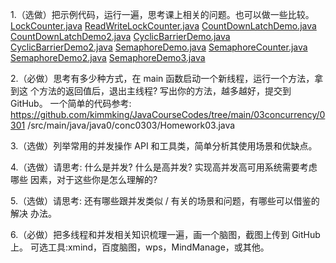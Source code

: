 1.（选做）把示例代码，运行一遍，思考课上相关的问题。也可以做一些比较。
[LockCounter.java](../../../src/main/java/com/dhb/gts/javacourse/week4/LockCounter.java)
[ReadWriteLockCounter.java](../../../src/main/java/com/dhb/gts/javacourse/week4/ReadWriteLockCounter.java)
[CountDownLatchDemo.java](../../../src/main/java/com/dhb/gts/javacourse/week4/CountDownLatchDemo.java)
[CountDownLatchDemo2.java](../../../src/main/java/com/dhb/gts/javacourse/week4/CountDownLatchDemo2.java)
[CyclicBarrierDemo.java](../../../src/main/java/com/dhb/gts/javacourse/week4/CyclicBarrierDemo.java)
[CyclicBarrierDemo2.java](../../../src/main/java/com/dhb/gts/javacourse/week4/CyclicBarrierDemo2.java)
[SemaphoreDemo.java](../../../src/main/java/com/dhb/gts/javacourse/week4/SemaphoreDemo.java)
[SemaphoreCounter.java](../../../src/main/java/com/dhb/gts/javacourse/week4/SemaphoreCounter.java)
[SemaphoreDemo2.java](../../../src/main/java/com/dhb/gts/javacourse/week4/SemaphoreDemo2.java)
[SemaphoreDemo3.java](../../../src/main/java/com/dhb/gts/javacourse/week4/SemaphoreDemo3.java)

2.（必做）思考有多少种方式，在 main 函数启动一个新线程，运行一个方法，拿到这
个方法的返回值后，退出主线程? 写出你的方法，越多越好，提交到 GitHub。
一个简单的代码参考:  https://github.com/kimmking/JavaCourseCodes/tree/main/03concurrency/0301 /src/main/java/java0/conc0303/Homework03.java

3.（选做）列举常用的并发操作 API 和工具类，简单分析其使用场景和优缺点。

4.（选做）请思考: 什么是并发? 什么是高并发? 实现高并发高可用系统需要考虑哪些 因素，对于这些你是怎么理解的?

5.（选做）请思考: 还有哪些跟并发类似 / 有关的场景和问题，有哪些可以借鉴的解决 办法。

6.（必做）把多线程和并发相关知识梳理一遍，画一个脑图，截图上传到 GitHub 上。 可选工具:xmind，百度脑图，wps，MindManage，或其他。